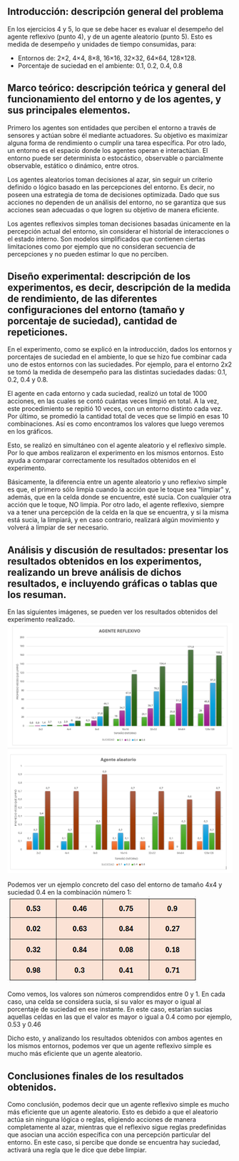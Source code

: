 ## **Introducción: descripción general del problema**
 En los ejercicios 4 y 5, lo que se debe hacer es evaluar el desempeño del agente reflexivo (punto 4), y de un agente aleatorio (punto 5). Esto es medida de desempeño y unidades de tiempo
 consumidas, para:
 - Entornos de: 2×2, 4×4, 8×8, 16×16, 32×32, 64×64, 128×128.
 - Porcentaje de suciedad en el ambiente: 0.1, 0.2, 0.4, 0.8

## **Marco teórico: descripción teórica y general del funcionamiento del entorno y de los agentes, y sus principales elementos.**
Primero los agentes son entidades que perciben el entorno a través de sensores y actúan sobre él mediante actuadores. Su objetivo es maximizar alguna forma de rendimiento o cumplir una tarea específica. Por otro lado, un entorno es el espacio donde los agentes operan e interactúan. El entorno puede ser determinista o estocástico, observable o parcialmente observable, estático o dinámico, entre otros. 

Los agentes aleatorios toman decisiones al azar, sin seguir un criterio definido o lógico basado en las percepciones del entorno. Es decir, no poseen una estrategia de toma de decisiones optimizada. Dado que sus acciones no dependen de un análisis del entorno, no se garantiza que sus acciones sean adecuadas o que logren su objetivo de manera eficiente.

Los agentes reflexivos simples toman decisiones basadas únicamente en la percepción actual del entorno, sin considerar el historial de interacciones o el estado interno. Son modelos simplificados que contienen ciertas limitaciones como por ejemplo que no consideran secuencia de percepciones y no pueden estimar lo que no perciben.

## **Diseño experimental: descripción de los experimentos, es decir, descripción de la medida de rendimiento, de las diferentes configuraciones del entorno (tamaño y porcentaje de suciedad), cantidad de repeticiones.**

En el experimento, como se explicó en la introducción, dados los entornos y porcentajes de suciedad en el ambiente, lo que se hizo fue combinar cada uno de estos entornos con las suciedades. Por ejemplo, para el entorno 2x2 se tomó la medida de desempeño para las distintas suciedades dadas: 0.1, 0.2, 0.4 y 0.8.

El agente en cada entorno y cada suciedad, realizó un total de 1000 acciones, en las cuales se contó cuántas veces limpió en total. A la vez, este procedimiento se repitió 10 veces, con un entorno distinto cada vez. Por último, se promedió la cantidad total de veces que se limpió en esas 10 combinaciones. Así es como encontramos los valores que luego veremos en los gráficos.

Esto, se realizó en simultáneo con el agente aleatorio y el reflexivo simple. Por lo que ambos realizaron el experimento en los mismos entornos. Esto ayuda a comparar correctamente los resultados obtenidos en el experimento.

Básicamente, la diferencia entre un agente aleatorio y uno reflexivo simple es que, el primero sólo limpia cuando la acción que le toque sea "limpiar" y, además, que en la celda donde se encuentre, esté sucia. Con cualquier otra acción que le toque, NO limpia. Por otro lado, el agente reflexivo, siempre va a tener una percepción de la celda en la que se encuentra, y si la misma está sucia, la limpiará, y en caso contrario, realizará algún movimiento y volverá a limpiar de ser necesario.

## **Análisis y discusión de resultados: presentar los resultados obtenidos en los experimentos, realizando un breve análisis de dichos resultados, e incluyendo gráficas o tablas que los resuman.**

En las siguientes imágenes, se pueden ver los resultados obtenidos del experimento realizado.
![Agente Reflexivo](https://github.com/paulisuden/ia-uncuyo-2024/blob/main/tp2-agentes-racionales/images/agente%20reflexivo.png)
![Agente Aleatorio](https://github.com/paulisuden/ia-uncuyo-2024/blob/main/tp2-agentes-racionales/images/agente%20aleatorio.png)

Podemos ver un ejemplo concreto del caso del entorno de tamaño 4x4 y suciedad 0.4 en la combinación número 1:
![Entorno 4x4 suciedad 0.4](https://github.com/paulisuden/ia-uncuyo-2024/blob/main/tp2-agentes-racionales/images/Captura%20de%20pantalla%202024-08-22%20112144.png)

Como vemos, los valores son números comprendidos entre 0 y 1. En cada caso, una celda se considera sucia, si su valor es mayor o igual al porcentaje de suciedad en ese instante. En este caso, estarían sucias aquellas celdas en las que el valor es mayor o igual a 0.4 como por ejemplo, 0.53 y 0.46

Dicho esto, y analizando los resultados obtenidos con ambos agentes en los mismos entornos, podemos ver que un agente reflexivo simple es mucho más eficiente que un agente aleatorio.

## **Conclusiones finales de los resultados obtenidos.**

Como conclusión, podemos decir que un agente reflexivo simple es mucho más eficiente que un agente aleatorio. Esto es debido a que el aleatorio actúa sin ninguna lógica o reglas, eligiendo acciones de manera completamente al azar, mientras que el reflexivo sigue reglas predefinidas que asocian una acción específica con una percepción particular del entorno. En este caso, si percibe que donde se encuentra hay suciedad, activará una regla que le dice que debe limpiar.

